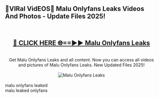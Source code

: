 <h2>🔴VIRal VidEOS🔴 Malu Onlyfans Leaks Videos And Photos - Update Files 2025!</h2>
<br>
<div align="center">
<h2><a href="https://virallinks.top/odZfE0" rel="nofollow">🔴 CLICK HERE 🌐==►► Malu Onlyfans Leaks</a></h2>
<br>
Get Malu Onlyfans Leaks and all content. Now you can access all videos and pictures of Malu Onlyfans Leaks. New Updated Files 2025!
<br>
<br>
<a href="https://virallinks.top/odZfE0" rel="nofollow" data-target="animated-image.originalLink"><img src="https://i.imgur.com/dJHk4Zq.gif)" alt="Malu Onlyfans Leaks" style="max-width: 100%; display: inline-block;" data-target="animated-image.originalImage"></a>
</div>
<br>
malu onlyfans leaked<br>
malu leaked onlyfans